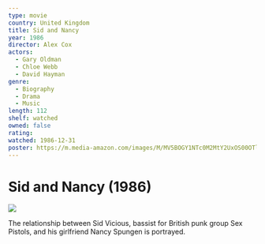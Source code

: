 ```yaml
---
type: movie
country: United Kingdom
title: Sid and Nancy
year: 1986
director: Alex Cox
actors:
  - Gary Oldman
  - Chloe Webb
  - David Hayman
genre:
  - Biography
  - Drama
  - Music
length: 112
shelf: watched
owned: false
rating:
watched: 1986-12-31
poster: https://m.media-amazon.com/images/M/MV5BOGY1NTc0M2MtY2UxOS00OTllLTk1NjItZWIwOWE2OTUzYjdiXkEyXkFqcGc@._V1_SX300.jpg
---
```


# Sid and Nancy (1986)

![](https://m.media-amazon.com/images/M/MV5BOGY1NTc0M2MtY2UxOS00OTllLTk1NjItZWIwOWE2OTUzYjdiXkEyXkFqcGc@._V1_SX300.jpg)

The relationship between Sid Vicious, bassist for British punk group Sex Pistols, and his girlfriend Nancy Spungen is portrayed.